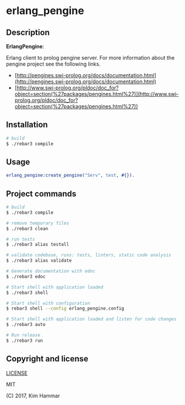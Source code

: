 # erlang_pengine

## Description

**ErlangPengine**:

Erlang client to prolog pengine server.
For more information about the pengine project see the following links.

* [http://pengines.swi-prolog.org/docs/documentation.html](http://pengines.swi-prolog.org/docs/documentation.html)
* [http://www.swi-prolog.org/pldoc/doc_for?object=section(%27packages/pengines.html%27)](http://www.swi-prolog.org/pldoc/doc_for?object=section(%27packages/pengines.html%27))

## Installation

```bash
# build
$ ./rebar3 compile

```
## Usage

```erlang
erlang_pengine:create_pengine("Serv", test, #{}).
```

## Project commands
```bash
# build
$ ./rebar3 compile

# remove temporary files
$ ./rebar3 clean

# run tests
$ ./rebar3 alias testall

# validate codebase, runs: tests, linters, static code analysis
$ ./rebar3 alias validate

# Generate documentation with edoc
$ ./rebar3 edoc

# Start shell with application loaded
$ ./rebar3 shell

# Start shell with configuration
$ rebar3 shell --config erlang_pengine.config

# Start shell with application loaded and listen for code changes
$ ./rebar3 auto

# Run release
$ ./rebar3 run

```
 
## Copyright and license

[LICENSE](LICENSE.md)

MIT

(C) 2017, Kim Hammar